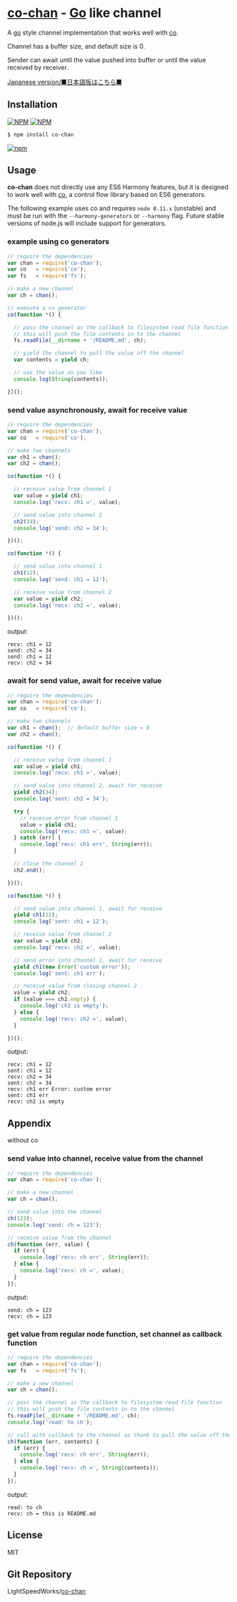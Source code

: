 [co-chan](https://www.npmjs.org/package/co-chan) - [Go](http://golang.org) like channel
=========================

  A [go](http://golang.org) style channel implementation
  that works well with [co](https://github.com/visionmedia/co).

  Channel has a buffer size, and default size is 0.

  Sender can await until the value pushed into buffer or
  until the value received by receiver.

  [Japanese version/■日本語版はこちら■](README-JP.md#readme)

Installation
------------

[![NPM](https://nodei.co/npm/co-chan.png?downloads=true&downloadRank=true&stars=true)](https://nodei.co/npm/co-chan/)
[![NPM](https://nodei.co/npm-dl/co-chan.png?height=2)](https://nodei.co/npm/co-chan/)

```bash
$ npm install co-chan
```

[![npm][npm-co-chan.png]][npm-co-chan]

Usage
-----

  **co-chan** does not directly use any ES6 Harmony features, 
  but it is designed to work well with [co](https://github.com/visionmedia/co),
  a control flow library based on ES6 generators.

  The following example uses co and requires `node 0.11.x` (unstable)
  and must be run with the `--harmony-generators` or `--harmony` flag.
  Future stable versions of node.js will include support for generators.

### example using co generators

```js
// require the dependencies
var chan = require('co-chan');
var co   = require('co');
var fs   = require('fs');

// make a new channel
var ch = chan();

// execute a co generator
co(function *() {

  // pass the channel as the callback to filesystem read file function
  // this will push the file contents in to the channel
  fs.readFile(__dirname + '/README.md', ch);

  // yield the channel to pull the value off the channel
  var contents = yield ch;

  // use the value as you like
  console.log(String(contents));

})();
```

### send value asynchronously, await for receive value

```js
// require the dependencies
var chan = require('co-chan');
var co   = require('co');

// make two channels
var ch1 = chan();
var ch2 = chan();

co(function *() {

  // receive value from channel 1
  var value = yield ch1;
  console.log('recv: ch1 =', value);

  // send value into channel 2
  ch2(34);
  console.log('send: ch2 = 34');

})();

co(function *() {

  // send value into channel 1
  ch1(12);
  console.log('send: ch1 = 12');

  // receive value from channel 2
  var value = yield ch2;
  console.log('recv: ch2 =', value);

})();
```

output:

```
recv: ch1 = 12
send: ch2 = 34
send: ch1 = 12
recv: ch2 = 34
```

### await for send value, await for receive value

```js
// require the dependencies
var chan = require('co-chan');
var co   = require('co');

// make two channels
var ch1 = chan();  // default buffer size = 0
var ch2 = chan();

co(function *() {

  // receive value from channel 1
  var value = yield ch1;
  console.log('recv: ch1 =', value);

  // send value into channel 2, await for receive
  yield ch2(34);
  console.log('sent: ch2 = 34');

  try {
    // receive error from channel 1
    value = yield ch1;
    console.log('recv: ch1 =', value);
  } catch (err) {
    console.log('recv: ch1 err', String(err));
  }

  // close the channel 2
  ch2.end();

})();

co(function *() {

  // send value into channel 1, await for receive
  yield ch1(12);
  console.log('sent: ch1 = 12');

  // receive value from channel 2
  var value = yield ch2;
  console.log('recv: ch2 =', value);

  // send error into channel 1, await for receive
  yield ch1(new Error('custom error'));
  console.log('sent: ch1 err');

  // receive value from closing channel 2
  value = yield ch2;
  if (value === ch2.empty) {
    console.log('ch2 is empty');
  } else {
    console.log('recv: ch2 =', value);
  }

})();
```

output:

```
recv: ch1 = 12
sent: ch1 = 12
recv: ch2 = 34
sent: ch2 = 34
recv: ch1 err Error: custom error
sent: ch1 err
recv: ch2 is empty
```

Appendix
--------

without co

### send value into channel, receive value from the channel

```js
// require the dependencies
var chan = require('co-chan');

// make a new channel
var ch = chan();

// send value into the channel
ch(123);
console.log('send: ch = 123');

// receive value from the channel
ch(function (err, value) {
  if (err) {
    console.log('recv: ch err', String(err));
  } else {
    console.log('recv: ch =', value);
  }
});
```

output:

```
send: ch = 123
recv: ch = 123
```

### get value from regular node function, set channel as callback function

```js
// require the dependencies
var chan = require('co-chan');
var fs   = require('fs');

// make a new channel
var ch = chan();

// pass the channel as the callback to filesystem read file function
// this will push the file contents in to the channel
fs.readFile(__dirname + '/README.md', ch);
console.log('read: to ch');

// call with callback to the channel as thunk to pull the value off the channel
ch(function (err, contents) {
  if (err) {
    console.log('recv: ch err', String(err));
  } else {
    console.log('recv: ch =', String(contents));
  }
});
```

output:

```
read: to ch
recv: ch = this is README.md
```

License
-------

  MIT

Git Repository
--------------

  LightSpeedWorks/[co-chan](https://github.com/LightSpeedWorks/co-chan#readme)

[npm-co-chan]: https://nodei.co/npm/co-chan
[npm-co-chan.png]: https://nodei.co/npm/co-chan.png
